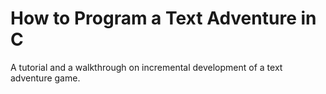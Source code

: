 # How to Program a Text Adventure in C

A tutorial and a walkthrough on
incremental development of a text adventure game.
